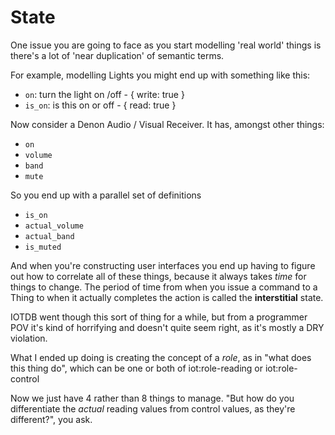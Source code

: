 # State


One issue you are going to face as you start modelling 'real world' things is there's a lot of 'near duplication' of semantic terms.

For example, modelling Lights you might end up with something like this:

* <code>on</code>: turn the light on /off - { write: true }
* <code>is_on</code>: is this on or off - { read: true }

Now consider a Denon Audio / Visual Receiver. It has, amongst other things:

* <code>on</code>
* <code>volume</code>
* <code>band</code>
* <code>mute</code>

So you end up with a parallel set of definitions

* <code>is_on</code>
* <code>actual_volume</code>
* <code>actual_band</code>
* <code>is_muted</code>

And when you're constructing user interfaces you end up having to figure out how to correlate all of these things, because it always takes _time_ for things to change. 
The period of time from when you issue a command to a Thing to when it actually completes the action is called the
**interstitial** state.

IOTDB went though this sort of thing for a while, but from a programmer POV it's kind of horrifying and doesn't quite seem right, as it's mostly a DRY violation.

What I ended up doing is creating the concept of a _role_, as in "what does this thing do", which can be one or both of iot:role-reading or iot:role-control

Now we just have 4 rather than 8 things to manage. "But how do you differentiate the _actual_ reading values from control values, as they're different?", you ask. 
